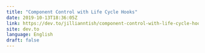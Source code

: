 ```yaml
---
title: "Component Control with Life Cycle Hooks"
date: 2019-10-13T18:36:05Z
link: https://dev.to/jillianntish/component-control-with-life-cycle-hooks-2ho9?utm_medium=RSS&utm_source=news.12bit.vn
site: dev.to
language: English
draft: false
---
```

